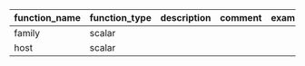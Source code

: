 | function_name | function_type | description | comment | example |
|---------------|---------------|-------------|---------|---------|
| family        | scalar        |             |         |         |
| host          | scalar        |             |         |         |
